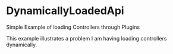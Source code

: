 # DynamicallyLoadedApi
Simple Example of loading Controllers through Plugins

This example illustrates a problem I am having loading controllers dynamically.

